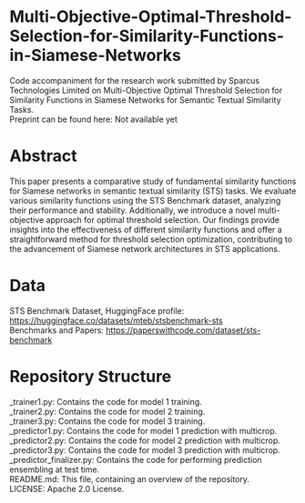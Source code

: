 # Multi-Objective-Optimal-Threshold-Selection-for-Similarity-Functions-in-Siamese-Networks
Code accompaniment for the research work submitted by Sparcus Technologies Limited on Multi-Objective Optimal Threshold Selection for Similarity Functions in Siamese Networks for Semantic Textual Similarity Tasks.<br>
Preprint can be found here: Not available yet <br>

# Abstract <br>
This paper presents a comparative study of fundamental similarity functions for Siamese networks in semantic textual similarity (STS) tasks. We evaluate various similarity functions using the STS Benchmark dataset, analyzing their performance and stability. Additionally, we introduce a novel multi-objective approach for optimal threshold selection. Our findings provide insights into the effectiveness of different similarity functions and offer a straightforward method for threshold selection optimization, contributing to the advancement of Siamese network architectures in STS applications.

# Data <br>
STS Benchmark Dataset, HuggingFace profile: https://huggingface.co/datasets/mteb/stsbenchmark-sts <br>
Benchmarks and Papers: https://paperswithcode.com/dataset/sts-benchmark <br>

 # Repository Structure <br>
_trainer1.py: Contains the code for model 1 training. <br>
_trainer2.py: Contains the code for model 2 training. <br>
_trainer3.py: Contains the code for model 3 training. <br>
_predictor1.py: Contains the code for model 1 prediction with multicrop. <br>
_predictor2.py: Contains the code for model 2 prediction with multicrop. <br>
_predictor3.py: Contains the code for model 3 prediction with multicrop. <br>
_predictor_finalizer.py: Contains the code for performing prediction ensembling at test time. <br>
README.md: This file, containing an overview of the repository. <br>
LICENSE: Apache 2.0 License. <br>
